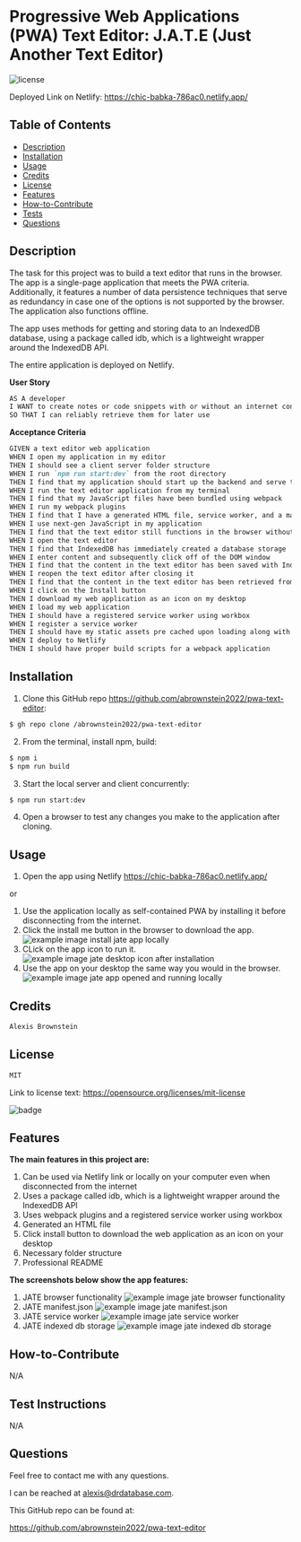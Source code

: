 # Progressive Web Applications (PWA) Text Editor: J.A.T.E (Just Another Text Editor)
![license](https://img.shields.io/badge/license-MIT-black)

Deployed Link on Netlify:
https://chic-babka-786ac0.netlify.app/

## Table of Contents

- [Description](#description)
- [Installation](#installation)
- [Usage](#usage)
- [Credits](#credits)
- [License](#license)
- [Features](#features)
- [How-to-Contribute](#how-to-contribute)
- [Tests](#test-instructions)
- [Questions](#questions)

## Description
The task for this project was to build a text editor that runs in the browser. The app is a single-page application that meets the PWA criteria. Additionally, it features a number of data persistence techniques that serve as redundancy in case one of the options is not supported by the browser. The application also functions offline.

The app uses methods for getting and storing data to an IndexedDB database, using a package called idb, which is a lightweight wrapper around the IndexedDB API.

The entire application is deployed on Netlify.

**User Story**

```md
AS A developer
I WANT to create notes or code snippets with or without an internet connection
SO THAT I can reliably retrieve them for later use
```

**Acceptance Criteria**

```md
GIVEN a text editor web application
WHEN I open my application in my editor
THEN I should see a client server folder structure
WHEN I run `npm run start:dev` from the root directory
THEN I find that my application should start up the backend and serve the client
WHEN I run the text editor application from my terminal
THEN I find that my JavaScript files have been bundled using webpack
WHEN I run my webpack plugins
THEN I find that I have a generated HTML file, service worker, and a manifest file
WHEN I use next-gen JavaScript in my application
THEN I find that the text editor still functions in the browser without errors
WHEN I open the text editor
THEN I find that IndexedDB has immediately created a database storage
WHEN I enter content and subsequently click off of the DOM window
THEN I find that the content in the text editor has been saved with IndexedDB
WHEN I reopen the text editor after closing it
THEN I find that the content in the text editor has been retrieved from our IndexedDB
WHEN I click on the Install button
THEN I download my web application as an icon on my desktop
WHEN I load my web application
THEN I should have a registered service worker using workbox
WHEN I register a service worker
THEN I should have my static assets pre cached upon loading along with subsequent pages and static assets
WHEN I deploy to Netlify
THEN I should have proper build scripts for a webpack application
```

## Installation
<!-- audience is other developers -->

1. Clone this GitHub repo https://github.com/abrownstein2022/pwa-text-editor:
<!-- Check out the gh cli tool from github -->
```bash
$ gh repo clone /abrownstein2022/pwa-text-editor
```
2. From the terminal, install npm, build:

```bash
$ npm i
$ npm run build
```

<!-- [] implies user input 
 mysql> restaurant_mgr < C:\[filename].sql
-->

3. Start the local server and client concurrently:
```bash
$ npm run start:dev 
```

4. Open a browser to test any changes you make to the application after cloning.

## Usage

1. Open the app using Netlify https://chic-babka-786ac0.netlify.app/

or
1. Use the application locally as self-contained PWA by installing it before disconnecting from the internet.
1. Click the install me button in the browser to download the app.
![example image install jate app locally](./client/src/images/ch19-install-jate-locally.png)
1. CLick on the app icon to run it.
![example image jate desktop icon after installation](./client/src/images/ch19-jate-icon-on-desktope.png)
1. Use the app on your desktop the same way you would in the browser.
![example image jate app opened and running locally](./client/src/images/ch19-jate-app-running-locally.png)

## Credits

```md
Alexis Brownstein
```

## License

 ```md
 MIT 
```

Link to license text:
https://opensource.org/licenses/mit-license


![badge](https://img.shields.io/badge/license-mit-black)


## Features

<!-- 
# h1
###### h6
**bold**
*italic*
_underline_

| key | value |
|-|-|
| name | 'bob' |


- list
- items

1. numberd
1. list
1. all ones - auttomatic numbering
Feattures for *future* development
 -->
**The main features in this project are:**<br>
1. Can be used via Netlify link or locally on your computer even when disconnected from the internet
1. Uses a package called idb, which is a lightweight wrapper around the IndexedDB API
1. Uses webpack plugins and a registered service worker using workbox
1. Generated an HTML file
1. Click install button to download the web application as an icon on your desktop
1. Necessary folder structure 
1. Professional README

**The screenshots below show the app features:**
1. JATE browser functionality
![example image jate browser functionality](./client/src/images/ch19-jate-browser-functionality.png)
1. JATE manifest.json 
![example image jate manifest.json](./client/src/images/ch19-jate-browser-manifest-dot-json.png)
1. JATE service worker 
![example image jate service worker](./client/src/images/ch19-jate-browser-service-worker.png)
1. JATE indexed db storage
![example image jate indexed db storage](./client/src/images/ch19-jate-indexed-db-storage.png)

## How-to-Contribute

N/A

## Test Instructions

N/A

## Questions

Feel free to contact me with any questions.

I can be reached at alexis@drdatabase.com.

This GitHub repo can be found at:
  
https://github.com/abrownstein2022/pwa-text-editor
 
